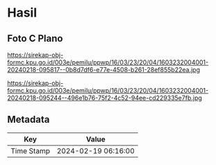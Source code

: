 # Hasil

## Foto C Plano

https://sirekap-obj-formc.kpu.go.id/003e/pemilu/ppwp/16/03/23/20/04/1603232004001-20240218-095817--0b8d7df6-e77e-4508-b261-28ef855b22ea.jpg

https://sirekap-obj-formc.kpu.go.id/003e/pemilu/ppwp/16/03/23/20/04/1603232004001-20240218-095244--496e1b76-75f2-4c52-94ee-cd229335e7fb.jpg


## Metadata

| Key        | Value               |
| ---------- | ------------------- |
| Time Stamp | 2024-02-19 06:16:00 |



